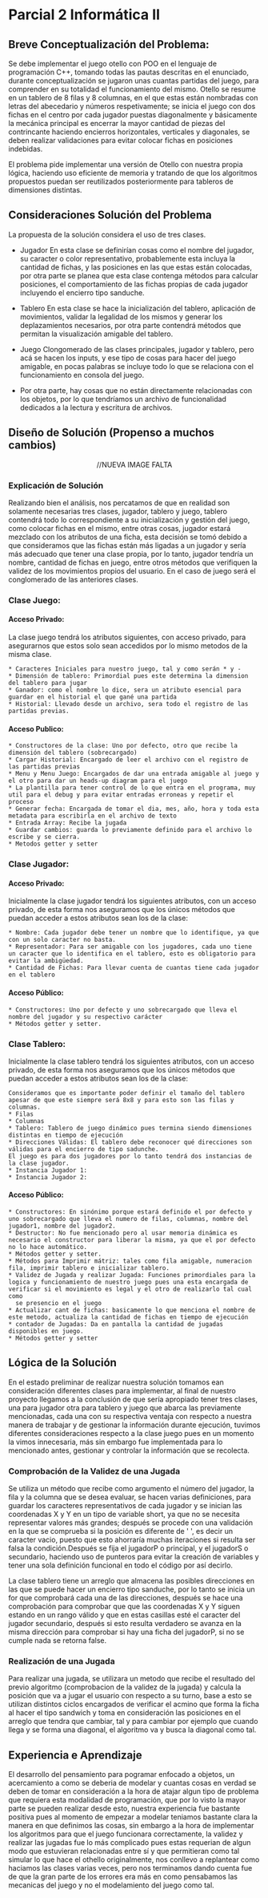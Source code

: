 # Parcial 2 Informática II

## Breve Conceptualización del Problema:

Se debe implementar el juego otello con POO en el lenguaje de programación C++, tomando todas las pautas descritas en el enunciado, durante conceptualización se jugaron unas cuantas partidas del juego, para comprender en su totalidad el funcionamiento del mismo. Otello se resume en un tablero de 8 filas y 8 columnas, en el que estas están nombradas con letras del abecedario y números respetivamente; se inicia el juego con dos fichas en el centro por cada jugador puestas diagonalmente y básicamente la mecánica principal es encerrar la mayor cantidad de piezas del contrincante haciendo encierros horizontales, verticales y diagonales, se deben realizar validaciones para evitar colocar fichas en posiciones indebidas.

El problema pide implementar una versión de Otello con nuestra propia lógica, haciendo uso eficiente de memoria y tratando de que los algoritmos propuestos puedan ser reutilizados posteriormente para tableros de dimensiones distintas.


## Consideraciones Solución del Problema

La propuesta de la solución considera el uso de tres clases.

* Jugador
En esta clase se definirían cosas como el nombre del jugador, su caracter o color representativo, probablemente esta incluya la cantidad de fichas, y las posiciones en las que estas están colocadas, por otra parte se planea que esta clase contenga métodos para calcular posiciones, el comportamiento de las fichas propias de cada jugador incluyendo el encierro tipo sanduche.

* Tablero
En esta clase se hace la inicialización del tablero, aplicación de movimientos, validar la legalidad de los mismos y generar los deplazamientos necesarios, por otra parte contendrá métodos que permitan la visualización amigable del tablero.

* Juego
Clongomerado de las clases principales, jugador y tablero, pero acá se hacen los inputs, y ese tipo de cosas para hacer del juego amigable, en pocas palabras se incluye todo lo que se relaciona con el funcionamiento en consola del juego.

* Por otra parte, hay cosas que no están directamente relacionadas con los objetos, por lo que tendríamos un archivo de funcionalidad dedicados a la lectura y escritura de archivos.


## Diseño de Solución (Propenso a muchos cambios)

<div align="center">
  //NUEVA IMAGE FALTA
</div>

### Explicación de Solución

Realizando bien el análisis, nos percatamos de que en realidad son solamente necesarias tres clases, jugador, tablero y juego, tablero contendrá todo lo correspondiente a su inicialización y gestión del juego, como colocar fichas en el mismo, entre otras cosas, jugador estará mezclado con los atributos de una ficha, esta decisión se tomó debido a que consideramos que las fichas están más ligadas a un jugador y sería más adecuado que tener una clase propia, por lo tanto, jugador tendría un nombre, cantidad de fichas en juego, entre otros métodos que verifiquen la validez de los movimientos propios del usuario. En el caso de juego será el conglomerado de las anteriores clases.

### Clase Juego:

#### Acceso Privado:

La clase juego tendrá los atributos siguientes, con acceso privado, para asegurarnos que estos solo sean accedidos por lo mismo metodos de la misma clase.

    * Caracteres Iniciales para nuestro juego, tal y como serán * y -
    * Dimensión de tablero: Primordial pues este determina la dimension del tablero para jugar
    * Ganador: como el nombre lo dice, sera un atributo esencial para guardar en el historial el que gané una partida
    * Historial: Llevado desde un archivo, sera todo el registro de las partidas previas.

#### Acceso Publico:

    * Constructores de la clase: Uno por defecto, otro que recibe la dimensión del tablero (sobrecargado)
    * Cargar Historial: Encargado de leer el archivo con el registro de las partidas previas
    * Menu y Menu Juego: Encargados de dar una entrada amigable al juego y el otro para dar un heads-up diagram para el juego
    * La plantilla para tener control de lo que entra en el programa, muy util para el debug y para evitar entradas erroneas y repetir el proceso
    * Generar fecha: Encargada de tomar el dia, mes, año, hora y toda esta metadata para escribirla en el archivo de texto
    * Entrada Array: Recibe la jugada
    * Guardar cambios: guarda lo previamente definido para el archivo lo escribe y se cierra.
    * Metodos getter y setter
    
### Clase Jugador:

#### Acceso Privado:

Inicialmente la clase jugador tendrá los siguientes atributos, con un acceso privado, de esta forma nos aseguramos que los únicos métodos que puedan acceder a estos atributos sean los de la clase:

    * Nombre: Cada jugador debe tener un nombre que lo identifique, ya que con un solo caracter no basta.
    * Representador: Para ser amigable con los jugadores, cada uno tiene un caracter que lo identifica en el tablero, esto es obligatorio para evitar la ambigüedad.
    * Cantidad de Fichas: Para llevar cuenta de cuantas tiene cada jugador en el tablero

#### Acceso Público:

    * Constructores: Uno por defecto y uno sobrecargado que lleva el nombre del jugador y su respectivo carácter
    * Métodos getter y setter.

### Clase Tablero:

Inicialmente la clase tablero tendrá los siguientes atributos, con un acceso privado, de esta forma nos aseguramos que los únicos métodos que puedan acceder a estos atributos sean los de la clase:

    Consideramos que es importante poder definir el tamaño del tablero apesar de que este siempre será 8x8 y para esto son las filas y columnas.
    * Filas
    * Columnas
    * Tablero: Tablero de juego dinámico pues termina siendo dimensiones distintas en tiempo de ejecución
    * Direcciones Válidas: El tablero debe reconocer qué direcciones son válidas para el encierro de tipo sadunche.
    El juego es para dos jugadores por lo tanto tendrá dos instancias de la clase jugador.
    * Instancia Jugador 1: 
    * Instancia Jugador 2:
    
#### Acceso Público:

    * Constructores: En sinónimo porque estará definido el por defecto y uno sobrecargado que lleva el numero de filas, columnas, nombre del jugador1, nombre del jugador2.
    * Destructor: No fue mencionado pero al usar memoria dinámica es necesario el constructor para liberar la misma, ya que el por defecto no lo hace automático.
    * Métodos getter y setter.
    * Métodos para Imprimir mátriz: tales como fila amigable, numeracion fila, imprimir tablero e inicializar tablero.
    * Validez de Jugada y realizar Jugada: Funciones primordiales para la logica y funcionamiento de nuestro juego pues una esta encargada de verificar si el movimiento es legal y el otro de realizarlo tal cual como
      se presencio en el juego
    * Actualizar cant de fichas: basicamente lo que menciona el nombre de este metodo, actualiza la cantidad de fichas en tiempo de ejecución
    * contador de Jugadas: Da en pantalla la cantidad de jugadas disponibles en juego.
    * Métodos getter y setter
    
## Lógica de la Solución

En el estado preliminar de realizar nuestra solución tomamos ean consideración diferentes clases para implementar, al final de nuestro proyecto llegamos a la conclusión de que sería apropiado tener tres clases, una para jugador otra para tablero y juego que abarca las previamente mencionadas, cada una con su respectiva ventaja con respecto a nuestra manera de trabajar y de gestionar la información durante ejecución, tuvimos diferentes consideraciones respecto a la clase juego pues en un momento la vimos innecesaria, más sin embargo fue implementada para lo mencionado antes, gestionar y controlar la información que se recolecta.

### Comprobación de la Validez de una Jugada

Se utiliza un método que recibe como argumento el número del jugador, la fila y la columna que se desea evaluar, se hacen varias definiciones, para guardar los caracteres representativos de cada jugador y se inician las coordenadas X y Y en un tipo de variable short, ya que no se necesita representar valores más grandes; después se procede con una validación en la que se comprueba si la posición es diferente de ' ', es decir un caracter vacio, puesto que esto ahorraría  muchas iteraciones si resulta ser falsa la condición.Después se fija el jugadorP o principal, y el jugadorS o secundario, haciendo uso de punteros para evitar la creación de variables y tener una sola definición funcional en todo el código por así decirlo.

La clase tablero tiene un arreglo que almacena las posibles direcciones en las que se puede hacer un encierro tipo sanduche, por lo tanto se inicia un for que comprobará cada una de las direcciones, después se hace una comprobación para comprobar que que las coordenadas X y Y siguen estando en un rango válido y que en estas casillas esté el caracter del jugador secundario, después si esto resulta verdadero se avanza en la misma dirección para comprobar si hay una ficha del jugadorP, si no se cumple nada se retorna false.

### Realización de una Jugada

Para realizar una jugada, se utilizara un metodo que recibe el resultado del previo algoritmo (comprobacion de la validez de la jugada) y calcula la posición que va a jugar el usuario con respecto a su turno, base a esto se utilizan distintos ciclos encargados de verificar el acmino que forma la ficha al hacer el tipo sandwich y toma en consideración las posiciones en el arreglo que tendra que cambiar, tal y para cambiar por ejemplo que cuando llega y se forma una diagonal, el algoritmo va y busca la diagonal como tal.

## Experiencia e Aprendizaje

El desarrollo del pensamiento para pogramar enfocado a objetos, un acercamiento a como se deberia de modelar y cuantas cosas en verdad se deben de tomar en consideración a la hora de atajar algun tipo de problema que requiera esta modalidad de programación, que por lo visto la mayor parte se pueden realizar desde esto, nuestra experiencia fue bastante positiva pues al momento de empezar a modelar teniamos bastante clara la manera en que definimos las cosas, sin embargo a la hora de implementar los algoritmos para que el juego funcionara correctamente, la validez y realizar las jugadas fue lo más complicado pues estas requerian de algun modo que estuvieran relacionadas entre sí y que permitieran como tal simular lo que hace el othello originalmente, nos conllevo a replantear como haciamos las clases varias veces, pero nos terminamos dando cuenta fue de que la gran parte de los errores era más en como pensabamos las mecanicas del juego y no el modelamiento del juego como tal.

